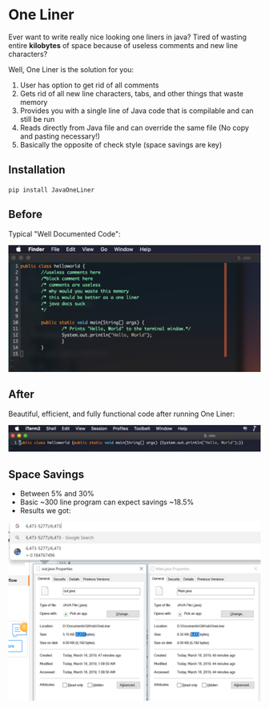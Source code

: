 # One Liner

Ever want to write really nice looking one liners in java? Tired of wasting entire **kilobytes** of space because of useless comments and new line characters? 

Well, One Liner is the solution for you:
1. User has option to get rid of all comments
2. Gets rid of all new line characters, tabs, and other things that waste memory
3. Provides you with a single line of Java code that is compilable and can still be run
4. Reads directly from Java file and can override the same file (No copy and pasting necessary!)
5. Basically the opposite of check style (space savings are key)

## Installation

`pip install JavaOneLiner`

## Before

Typical "Well Documented Code": 

![alt text]( https://github.com/derekli-NJ/OneLiner/blob/master/images/BeforePicture.png "Before Picture")

## After 

Beautiful, efficient, and fully functional code after running One Liner: 

![alt text](https://github.com/derekli-NJ/OneLiner/blob/master/images/AfterPicture.png "After Picture")


## Space Savings
+ Between 5% and 30%
+ Basic ~300 line program can expect savings ~18.5%
+ Results we got:

![alt text](https://github.com/derekli-NJ/OneLiner/blob/master/images/MemorySavings.png "Memory Savings Picture")



